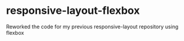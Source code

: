 # responsive-layout-flexbox
Reworked the code for my previous responsive-layout repository using flexbox
